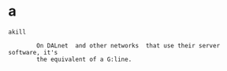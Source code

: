 # a

    akill

            On DALnet  and other networks  that use their server  software, it's
            the equivalent of a G:line.

